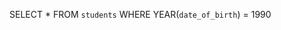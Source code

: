 <!-- Selezionare tutti gli studenti nati nel 1990 (160) --> 

SELECT *
FROM `students`
WHERE YEAR(`date_of_birth`) = 1990